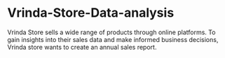 # Vrinda-Store-Data-analysis
Vrinda Store sells a wide range of products through online platforms. To gain insights into their sales data and make informed business decisions, Vrinda store wants to create an annual sales report. 
